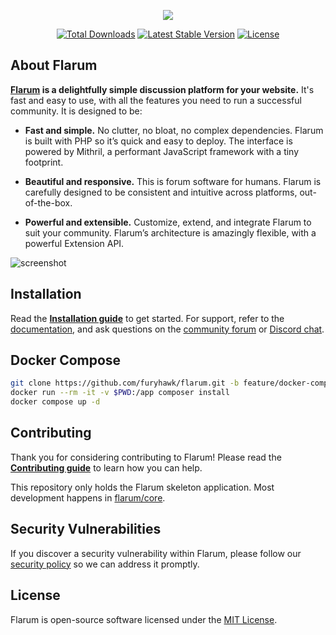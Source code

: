 <p align="center">
<a href="https://flarum.org/"><img src="https://flarum.org/assets/img/logo.png"></a>
</p>

<p align="center">
<a href="https://packagist.org/packages/flarum/core"><img src="https://poser.pugx.org/flarum/core/d/total.svg" alt="Total Downloads"></a>
<a href="https://packagist.org/packages/flarum/core"><img src="https://poser.pugx.org/flarum/core/v/stable.svg" alt="Latest Stable Version"></a>
<a href="https://packagist.org/packages/flarum/core"><img src="https://poser.pugx.org/flarum/core/license.svg" alt="License"></a>
</p>

## About Flarum

**[Flarum](https://flarum.org/) is a delightfully simple discussion platform for your website.** It's fast and easy to use, with all the features you need to run a successful community. It is designed to be:

* **Fast and simple.** No clutter, no bloat, no complex dependencies. Flarum is built with PHP so it’s quick and easy to deploy. The interface is powered by Mithril, a performant JavaScript framework with a tiny footprint.

* **Beautiful and responsive.** This is forum software for humans. Flarum is carefully designed to be consistent and intuitive across platforms, out-of-the-box.

* **Powerful and extensible.** Customize, extend, and integrate Flarum to suit your community. Flarum’s architecture is amazingly flexible, with a powerful Extension API.

![screenshot](https://flarum.org/assets/img/home-screenshot.png)

## Installation

Read the **[Installation guide](https://docs.flarum.org/install)** to get started. For support, refer to the [documentation](https://docs.flarum.org/), and ask questions on the [community forum](https://discuss.flarum.org/) or [Discord chat](https://flarum.org/discord/).

## Docker Compose

```sh
git clone https://github.com/furyhawk/flarum.git -b feature/docker-compose
docker run --rm -it -v $PWD:/app composer install
docker compose up -d
```

## Contributing

Thank you for considering contributing to Flarum! Please read the **[Contributing guide](https://docs.flarum.org/contributing)** to learn how you can help.

This repository only holds the Flarum skeleton application. Most development happens in [flarum/core](https://github.com/flarum/core).

## Security Vulnerabilities

If you discover a security vulnerability within Flarum, please follow our [security policy](https://github.com/flarum/core/security/policy) so we can address it promptly.

## License

Flarum is open-source software licensed under the [MIT License](https://github.com/flarum/flarum/blob/master/LICENSE).


